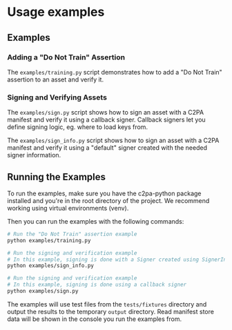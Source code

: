 # Usage examples

## Examples

### Adding a "Do Not Train" Assertion

The `examples/training.py` script demonstrates how to add a "Do Not Train" assertion to an asset and verify it.

### Signing and Verifying Assets

The `examples/sign.py` script shows how to sign an asset with a C2PA manifest and verify it using a callback signer. Callback signers let you define signing logic, eg. where to load keys from.

The `examples/sign_info.py` script shows how to sign an asset with a C2PA manifest and verify it using a "default" signer created with the needed signer information.

## Running the Examples

To run the examples, make sure you have the c2pa-python package installed and you're in the root directory of the project. We recommend working using virtual environments (venv).

Then you can run the examples with the following commands:

```bash
# Run the "Do Not Train" assertion example
python examples/training.py

# Run the signing and verification example
# In this example, signing is done with a Signer created using SignerInfo
python examples/sign_info.py

# Run the signing and verification example
# In this example, signing is done using a callback signer
python examples/sign.py
```

The examples will use test files from the `tests/fixtures` directory and output the results to the temporary `output` directory. Read manifest store data will be shown in the console you run the examples from.
